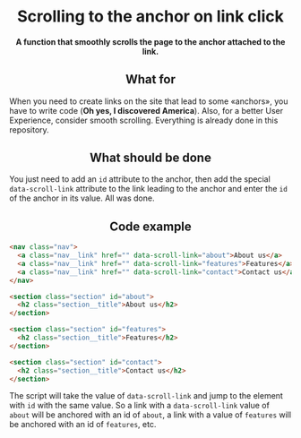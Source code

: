 <h1 align="center">Scrolling to the anchor on link click</h1>
<h4 align="center">A function that smoothly scrolls the page to the anchor attached to the link.</h4>

<h2 align="center">What for</h2>

  When you need to create links on the site that lead to some «anchors», you have to write code (**Oh yes, I discovered America**). Also, for a better User Experience, consider smooth scrolling. Everything is already done in this repository.

<h2 align="center">What should be done</h2>

You just need to add an `id` attribute to the anchor, then add the special `data-scroll-link` attribute to the link leading to the anchor and enter the `id` of the anchor in its value. All was done.

<h2 align="center">Code example</h2>

```html
<nav class="nav">
  <a class="nav__link" href="" data-scroll-link="about">About us</a>
  <a class="nav__link" href="" data-scroll-link="features">Features</a>
  <a class="nav__link" href="" data-scroll-link="contact">Contact us</a>
</nav>
```

```html
<section class="section" id="about">
  <h2 class="section__title">About us</h2>
</section>

<section class="section" id="features">
  <h2 class="section__title">Features</h2>
</section>

<section class="section" id="contact">
  <h2 class="section__title">Contact us</h2>
</section>
```

The script will take the value of `data-scroll-link` and jump to the element with `id` with the same value. So a link with a `data-scroll-link` value of `about` will be anchored with an id of `about`, a link with a value of `features` will be anchored with an id of `features`, etc.
